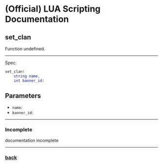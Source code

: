 
# (Official) LUA Scripting Documentation

## set_clan

Function undefined.

___

Spec:

```lua
set_clan(
	string name,
	int banner_id)
```

## Parameters

- `name`: 
- `banner_id`: 

___

### Incomplete

documentation incomplete

___

### [back](../other)
